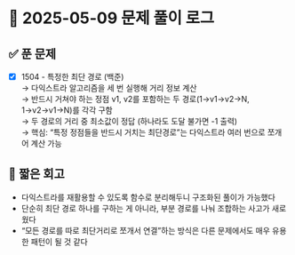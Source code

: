 # 📅 2025-05-09 문제 풀이 로그

## ✅ 푼 문제

- [x] 1504 - 특정한 최단 경로 (백준)  
  → 다익스트라 알고리즘을 세 번 실행해 거리 정보 계산  
  → 반드시 거쳐야 하는 정점 v1, v2를 포함하는 두 경로(1→v1→v2→N, 1→v2→v1→N)를 각각 구함  
  → 두 경로의 거리 중 최소값이 정답 (하나라도 도달 불가면 -1 출력)  
  → 핵심: “특정 정점들을 반드시 거치는 최단경로”는 다익스트라 여러 번으로 쪼개어 계산 가능

## 🧠 짧은 회고

- 다익스트라를 재활용할 수 있도록 함수로 분리해두니 구조화된 풀이가 가능했다  
- 단순히 최단 경로 하나를 구하는 게 아니라, 부분 경로를 나눠 조합하는 사고가 새로웠다  
- “모든 경로를 따로 최단거리로 쪼개서 연결”하는 방식은 다른 문제에서도 매우 유용한 패턴이 될 것 같다
